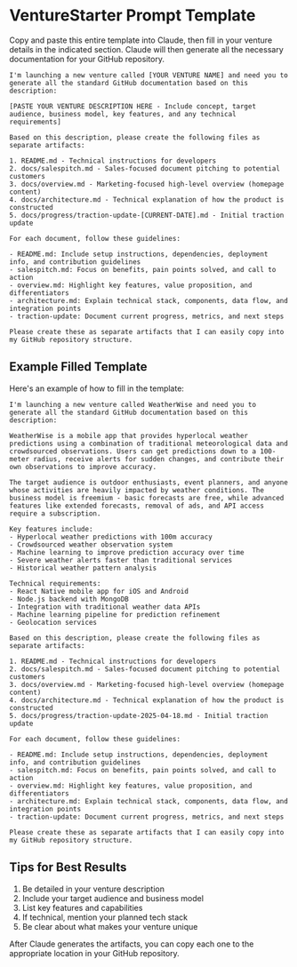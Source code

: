 # VentureStarter Prompt Template

Copy and paste this entire template into Claude, then fill in your venture details in the indicated section. Claude will then generate all the necessary documentation for your GitHub repository.

```
I'm launching a new venture called [YOUR VENTURE NAME] and need you to generate all the standard GitHub documentation based on this description:

[PASTE YOUR VENTURE DESCRIPTION HERE - Include concept, target audience, business model, key features, and any technical requirements]

Based on this description, please create the following files as separate artifacts:

1. README.md - Technical instructions for developers
2. docs/salespitch.md - Sales-focused document pitching to potential customers
3. docs/overview.md - Marketing-focused high-level overview (homepage content)
4. docs/architecture.md - Technical explanation of how the product is constructed
5. docs/progress/traction-update-[CURRENT-DATE].md - Initial traction update

For each document, follow these guidelines:

- README.md: Include setup instructions, dependencies, deployment info, and contribution guidelines
- salespitch.md: Focus on benefits, pain points solved, and call to action
- overview.md: Highlight key features, value proposition, and differentiators
- architecture.md: Explain technical stack, components, data flow, and integration points
- traction-update: Document current progress, metrics, and next steps

Please create these as separate artifacts that I can easily copy into my GitHub repository structure.
```

## Example Filled Template

Here's an example of how to fill in the template:

```
I'm launching a new venture called WeatherWise and need you to generate all the standard GitHub documentation based on this description:

WeatherWise is a mobile app that provides hyperlocal weather predictions using a combination of traditional meteorological data and crowdsourced observations. Users can get predictions down to a 100-meter radius, receive alerts for sudden changes, and contribute their own observations to improve accuracy.

The target audience is outdoor enthusiasts, event planners, and anyone whose activities are heavily impacted by weather conditions. The business model is freemium - basic forecasts are free, while advanced features like extended forecasts, removal of ads, and API access require a subscription.

Key features include:
- Hyperlocal weather predictions with 100m accuracy
- Crowdsourced weather observation system
- Machine learning to improve prediction accuracy over time
- Severe weather alerts faster than traditional services
- Historical weather pattern analysis

Technical requirements:
- React Native mobile app for iOS and Android
- Node.js backend with MongoDB
- Integration with traditional weather data APIs
- Machine learning pipeline for prediction refinement
- Geolocation services

Based on this description, please create the following files as separate artifacts:

1. README.md - Technical instructions for developers
2. docs/salespitch.md - Sales-focused document pitching to potential customers
3. docs/overview.md - Marketing-focused high-level overview (homepage content)
4. docs/architecture.md - Technical explanation of how the product is constructed
5. docs/progress/traction-update-2025-04-18.md - Initial traction update

For each document, follow these guidelines:

- README.md: Include setup instructions, dependencies, deployment info, and contribution guidelines
- salespitch.md: Focus on benefits, pain points solved, and call to action
- overview.md: Highlight key features, value proposition, and differentiators
- architecture.md: Explain technical stack, components, data flow, and integration points
- traction-update: Document current progress, metrics, and next steps

Please create these as separate artifacts that I can easily copy into my GitHub repository structure.
```

## Tips for Best Results

1. Be detailed in your venture description
2. Include your target audience and business model
3. List key features and capabilities
4. If technical, mention your planned tech stack
5. Be clear about what makes your venture unique

After Claude generates the artifacts, you can copy each one to the appropriate location in your GitHub repository.
